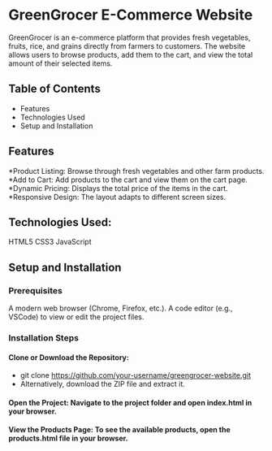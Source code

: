 # GreenGrocer E-Commerce Website

GreenGrocer is an e-commerce platform that provides fresh vegetables, fruits, rice, and grains directly from farmers to customers. The website allows users to browse products, add them to the cart, and view the total amount of their selected items.

## Table of Contents
* Features
* Technologies Used
* Setup and Installation

## Features
*Product Listing: Browse through fresh vegetables and other farm products.
*Add to Cart: Add products to the cart and view them on the cart page.
*Dynamic Pricing: Displays the total price of the items in the cart.
*Responsive Design: The layout adapts to different screen sizes.

## Technologies Used:
HTML5
CSS3
JavaScript 

## Setup and Installation
### Prerequisites
A modern web browser (Chrome, Firefox, etc.).
A code editor (e.g., VSCode) to view or edit the project files.
### Installation Steps

#### Clone or Download the Repository:
* git clone https://github.com/your-username/greengrocer-website.git
* Alternatively, download the ZIP file and extract it.

#### Open the Project: Navigate to the project folder and open index.html in your browser.

#### View the Products Page: To see the available products, open the products.html file in your browser.

